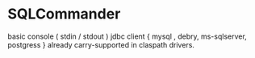 # SQLCommander
basic console ( stdin / stdout ) jdbc client { mysql , debry, ms-sqlserver, postgress } already carry-supported in claspath drivers.
